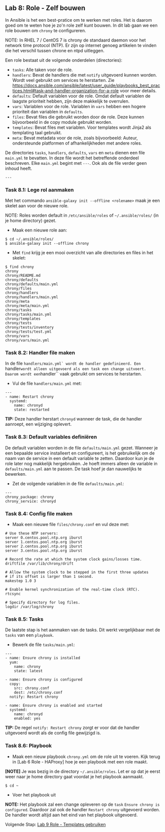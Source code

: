 ## Lab 8: Role - Zelf bouwen

In Ansible is het een best-pratice om te werken met roles. Het is daarom goed om te weten hoe je zo'n role zelf kunt bouwen. In dit lab gaan we een role bouwen om ``chrony`` te configureren. 

NOTE: In RHEL 7 / CentOS 7 is chrony de standaard daemon voor het network time protocol (NTP). Er zijn op internet genoeg artikelen te vinden die het verschil tussen chrone en ntpd uitleggen.

Een role bestaat uit de volgende onderdelen (directories):

* ``tasks``: Alle taken voor de role.
* ``handlers``: Bevat de handlers die met ``notify`` uitgevoerd kunnen worden. Wordt veel gebruikt om services te herstarten. Zie https://docs.ansible.com/ansible/latest/user_guide/playbooks_best_practices.html#task-and-handler-organization-for-a-role voor meer details.
* ``defaults``: Default variablen voor de role. Omdat default variablen de laagste prioriteit hebben, zijn deze makkelijk te overrulen.
* ``vars``: Variablen voor de role. Variablen in ``vars`` hebben een hogere prioriteit dan variablen in ``defaults``.
* ``files``: Bevat files die gebruikt worden door de role. Deze kunnen bijvoorbeeld in de copy module gebruikt worden.
* ``templates``: Bevat files met variablen. Voor templates wordt Jinja2 als templating taal gebruikt.
* ``meta``: Bevat metadata voor de role, zoals bijvoorbeeld: Auteur, ondersteunde platformen of afhankelijkheden met andere roles.

De directories ``tasks``, ``handlers``, ``defaults``, ``vars`` en ``meta`` dienen een file ``main.yml`` te bevatten. In deze file wordt het betreffende onderdeel beschreven. Elke ``main.yml`` begint met ``---``. Ook als de file verder geen inhoud heeft.

```
---
```

### Task 8.1: Lege rol aanmaken

Met het commando ``ansible-galaxy init --offline <rolename>`` maak je een skelet aan voor de nieuwe role.

NOTE: Roles worden default in ``/etc/ansible/roles`` of ``~/.ansible/roles/`` (in je home directory) gezet.

* Maak een nieuwe role aan:

```
$ cd ~/.ansible/roles/
$ ansible-galaxy init --offline chrony
```

* Met ``find`` krijg je een mooi overzicht van alle directories en files in het skelet:
```
$ find chrony
chrony
chrony/README.md
chrony/defaults
chrony/defaults/main.yml
chrony/files
chrony/handlers
chrony/handlers/main.yml
chrony/meta
chrony/meta/main.yml
chrony/tasks
chrony/tasks/main.yml
chrony/templates
chrony/tests
chrony/tests/inventory
chrony/tests/test.yml
chrony/vars
chrony/vars/main.yml
```

### Task 8.2: Handler file maken

In de file ``handlers/main.yml` wordt de handler gedefinieerd. Een ``handler`` wordt alleen uitgevoerd als een task een change uitvoert. Daarom wordt een ``handler`` vaak gebruikt om services te herstarten.

* Vul de file ``handlers/main.yml`` met:
```
---
- name: Restart chrony
  systemd:
    name: chronyd
    state: restarted
```
**TIP:** Deze handler herstart ``chronyd`` wanneer de task, die de handler aanroept, een wijziging oplevert.

### Task 8.3: Default variables definiëren

De default variablen worden in de file ``defaults/main.yml`` gezet. Wanneer je een bepaalde service installeert en configureert, is het gebruikelijk om de naam van de service in een default variable te zetten. Daardoor kun je de role later nog makkelijk hergebruiken. Je hoeft immers alleen de variable in ``defaults/main.yml`` aan te passen. De task hoef je dan nauwelijks te bewerken.

* Zet de volgende variablen in de file ``defaults/main.yml``:
```
---
chrony_package: chrony
chrony_service: chronyd
```

### Task 8.4: Config file maken

* Maak een nieuwe file ``files/chrony.conf`` en vul deze met:
```
# Use these NTP servers:
server 0.centos.pool.ntp.org iburst
server 1.centos.pool.ntp.org iburst
server 2.centos.pool.ntp.org iburst
server 3.centos.pool.ntp.org iburst

# Record the rate at which the system clock gains/losses time.
driftfile /var/lib/chrony/drift

# Allow the system clock to be stepped in the first three updates
# if its offset is larger than 1 second.
makestep 1.0 3

# Enable kernel synchronization of the real-time clock (RTC).
rtcsync

# Specify directory for log files.
logdir /var/log/chrony
```

### Task 8.5: Tasks

De laatste stap is het aanmaken van de tasks. Dit werkt vergelijkbaar met de ``tasks`` van een ``playbook``.

* Bewerk de file ``tasks/main.yml``:
```
---
- name: Ensure chrony is installed
  yum:
    name: chrony
    state: latest

- name: Ensure chrony is configured
  copy:
    src: chrony.conf
    dest: /etc/chrony.conf
  notify: Restart chrony

- name: Ensure chrony is enabled and started
  systemd:
    name: chronyd
    enabled: yes
```

**TIP:** De regel ``notify: Restart chrony`` zorgt er voor dat de handler uitgevoerd wordt als de config file gewijzigd is.

### Task 8.6: Playbook

* Maak een nieuw playbook ``chrony.yml`` om de role uit te voeren. Kijk terug in [Lab 6 Role - HAProxy] hoe je een playbook met een role maakt.

**[NOTE]**
Je was bezig in de directory ``~/.ansible/roles``. Let er op dat je eerst weer naar je home directory gaat voordat je het playbook aanmaakt.
```
$ cd ~
```
* Voer het playbook uit

**NOTE:** Het playbook zal een change opleveren op de ``task`` ``Ensure chrony is configured``. Daardoor zal ook de handler ``Restart chrony`` uitgevoerd worden. De handler wordt altijd aan het eind van het playbook uitgevoerd.


Volgende Stap: [Lab 9 Role - Templates gebruiken](09_NL_templates.md)
